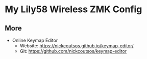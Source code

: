 # My Lily58 Wireless ZMK Config

## More

- Online Keymap Editor
  - Website: https://nickcoutsos.github.io/keymap-editor/
  - Git: https://github.com/nickcoutsos/keymap-editor
